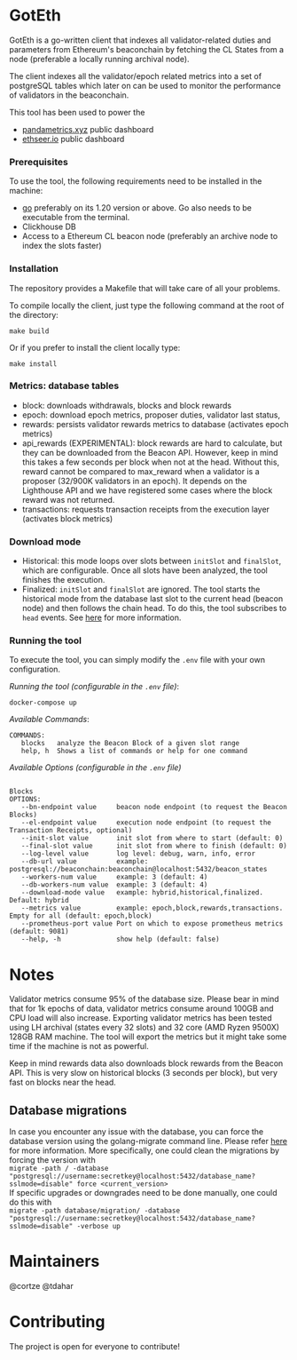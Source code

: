# GotEth

GotEth is a go-written client that indexes all validator-related duties and parameters from Ethereum's beaconchain by fetching the CL States from a node (preferable a locally running archival node).

The client indexes all the validator/epoch related metrics into a set of postgreSQL tables which later on can be used to monitor the performance of validators in the beaconchain.

This tool has been used to power the 
- [pandametrics.xyz](https://pandametrics.xyz/) public dashboard
- [ethseer.io](https://ethseer.io) public dashboard

### Prerequisites
To use the tool, the following requirements need to be installed in the machine:
- [go](https://go.dev/doc/install) preferably on its 1.20 version or above. Go also needs to be executable from the terminal.
- Clickhouse DB
- Access to a Ethereum CL beacon node (preferably an archive node to index the slots faster)

### Installation
The repository provides a Makefile that will take care of all your problems.

To compile locally the client, just type the following command at the root of the directory:
```
make build
```

Or if you prefer to install the client locally type:
```
make install
```

### Metrics: database tables

- block: downloads withdrawals, blocks and block rewards
- epoch: download epoch metrics, proposer duties, validator last status,
- rewards: persists validator rewards metrics to database (activates epoch metrics)
- api_rewards (EXPERIMENTAL): block rewards are hard to calculate, but they can be downloaded from the Beacon API. However, keep in mind this takes a few seconds per block when not at the head. Without this, reward cannot be compared to max_reward when a validator is a proposer (32/900K validators in an epoch). It depends on the Lighthouse API and we have registered some cases where the block reward was not returned.
- transactions: requests transaction receipts from the execution layer (activates block metrics)

### Download mode

- Historical: this mode loops over slots between `initSlot` and `finalSlot`, which are configurable. Once all slots have been analyzed, the tool finishes the execution.
- Finalized: `initSlot` and `finalSlot` are ignored. The tool starts the historical mode from the database last slot to the current head (beacon node) and then follows the chain head. To do this, the tool subscribes to `head` events. See [here](https://ethereum.github.io/beacon-APIs/#/Events/eventstream) for more information. 

### Running the tool
To execute the tool, you can simply modify the `.env` file with your own configuration.

*Running the tool (configurable in the `.env` file)*:
```
docker-compose up
```

*Available Commands*:
```
COMMANDS:
   blocks   analyze the Beacon Block of a given slot range
   help, h  Shows a list of commands or help for one command
```

*Available Options (configurable in the `.env` file)*
```

Blocks
OPTIONS:
   --bn-endpoint value     beacon node endpoint (to request the Beacon Blocks)
   --el-endpoint value 	   execution node endpoint (to request the Transaction Receipts, optional)
   --init-slot value       init slot from where to start (default: 0)
   --final-slot value      init slot from where to finish (default: 0)
   --log-level value       log level: debug, warn, info, error
   --db-url value          example: postgresql://beaconchain:beaconchain@localhost:5432/beacon_states
   --workers-num value     example: 3 (default: 4)
   --db-workers-num value  example: 3 (default: 4)
   --download-mode value   example: hybrid,historical,finalized. Default: hybrid
   --metrics value         example: epoch,block,rewards,transactions. Empty for all (default: epoch,block)
   --prometheus-port value Port on which to expose prometheus metrics (default: 9081)
   --help, -h              show help (default: false)
```

# Notes

Validator metrics consume 95% of the database size. Please bear in mind that for 1k epochs of data, validator metrics consume around 100GB and CPU load will also increase. Exporting validator metrics has been tested using LH archival (states every 32 slots) and 32 core (AMD Ryzen 9500X) 128GB RAM machine.
The tool will export the metrics but it might take some time if the machine is not as powerful.

Keep in mind rewards data also downloads block rewards from the Beacon API. This is very slow on historical blocks (3 seconds per block), but very fast on blocks near the head.

## Database migrations

In case you encounter any issue with the database, you can force the database version using the golang-migrate command line. Please refer [here](https://github.com/golang-migrate/migrate) for more information.
More specifically, one could clean the migrations by forcing the version with <br>
```migrate -path / -database "postgresql://username:secretkey@localhost:5432/database_name?sslmode=disable" force <current_version>``` <br>
If specific upgrades or downgrades need to be done manually, one could do this with <br>
```migrate -path database/migration/ -database "postgresql://username:secretkey@localhost:5432/database_name?sslmode=disable" -verbose up```


# Maintainers
@cortze @tdahar

# Contributing
The project is open for everyone to contribute! 